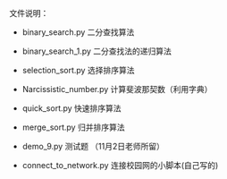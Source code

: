 文件说明：

 - binary_search.py  二分查找算法
 
 - binary_search_1.py  二分查找法的递归算法
 
 - selection_sort.py 选择排序算法
 
 - Narcissistic_number.py 计算斐波那契数（利用字典）
 
 - quick_sort.py 快速排序算法
 
 - merge_sort.py 归并排序算法
 
 - demo_9.py 测试题 （11月2日老师所留）
 
 - connect_to_network.py 连接校园网的小脚本(自己写的)
